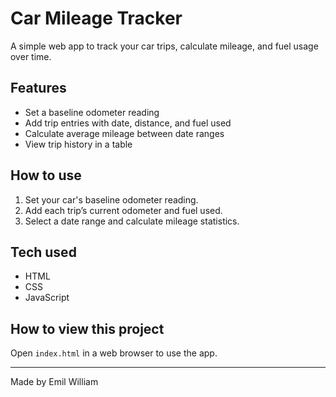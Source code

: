 # Car Mileage Tracker

A simple web app to track your car trips, calculate mileage, and fuel usage over time.

## Features
- Set a baseline odometer reading
- Add trip entries with date, distance, and fuel used
- Calculate average mileage between date ranges
- View trip history in a table

## How to use
1. Set your car's baseline odometer reading.
2. Add each trip’s current odometer and fuel used.
3. Select a date range and calculate mileage statistics.

## Tech used
- HTML
- CSS
- JavaScript

## How to view this project
Open `index.html` in a web browser to use the app.

---

Made by Emil William






